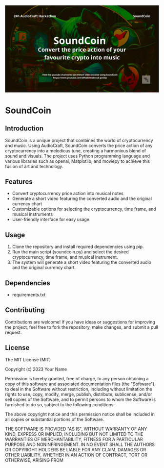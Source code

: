 ![SoundCoin](soundcoin.jpg)

SoundCoin
========

Introduction
------------

SoundCoin is a unique project that combines the world of cryptocurrency and music. Using AudioCraft, SoundCoin converts the price action of any cryptocurrency into a melodious tune, creating a harmonious blend of sound and visuals. The project uses Python programming language and various libraries such as openai, Matplotlib, and moviepy to achieve this fusion of art and technology.

Features
--------

* Convert cryptocurrency price action into musical notes
* Generate a short video featuring the converted audio and the original currency chart
* Customizable options for selecting the cryptocurrency, time frame, and musical instruments
* User-friendly interface for easy usage

Usage
-----

1. Clone the repository and install required dependencies using pip.
2. Run the main script (soundcoin.py) and select the desired cryptocurrency, time frame, and musical instrument.
3. The system will generate a short video featuring the converted audio and the original currency chart.

Dependencies
------------

* requirements.txt

Contributing
------------

Contributions are welcome! If you have ideas or suggestions for improving the project, feel free to fork the repository, make changes, and submit a pull request.

License
-------

The MIT License (MIT)

Copyright (c) 2023 Your Name

Permission is hereby granted, free of charge, to any person obtaining a copy of this software and associated documentation files (the "Software"), to deal in the Software without restriction, including without limitation the rights to use, copy, modify, merge, publish, distribute, sublicense, and/or sell copies of the Software, and to permit persons to whom the Software is furnished to do so, subject to the following conditions:

The above copyright notice and this permission notice shall be included in all copies or substantial portions of the Software.

THE SOFTWARE IS PROVIDED "AS IS", WITHOUT WARRANTY OF ANY KIND, EXPRESS OR IMPLIED, INCLUDING BUT NOT LIMITED TO THE WARRANTIES OF MERCHANTABILITY, FITNESS FOR A PARTICULAR PURPOSE AND NONINFRINGEMENT. IN NO EVENT SHALL THE AUTHORS OR COPYRIGHT HOLDERS BE LIABLE FOR ANY CLAIM, DAMAGES OR OTHER LIABILITY, WHETHER IN AN ACTION OF CONTRACT, TORT OR OTHERWISE, ARISING FROM
